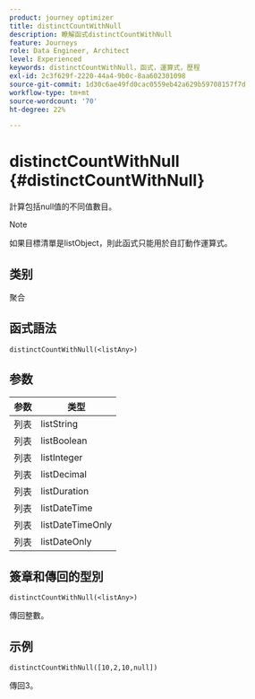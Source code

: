 ```yaml
---
product: journey optimizer
title: distinctCountWithNull
description: 瞭解函式distinctCountWithNull
feature: Journeys
role: Data Engineer, Architect
level: Experienced
keywords: distinctCountWithNull，函式，運算式，歷程
exl-id: 2c3f629f-2220-44a4-9b0c-8aa602301098
source-git-commit: 1d30c6ae49fd0cac0559eb42a629b59708157f7d
workflow-type: tm+mt
source-wordcount: '70'
ht-degree: 22%

---
```


# distinctCountWithNull {#distinctCountWithNull}

計算包括null值的不同值數目。

>[!NOTE]
>
>如果目標清單是listObject，則此函式只能用於自訂動作運算式。

## 类别

聚合

## 函式語法

`distinctCountWithNull(<listAny>)`

## 参数

| 参数 | 类型 |
|-----------|------------------|
| 列表 | listString |
| 列表 | listBoolean |
| 列表 | listInteger |
| 列表 | listDecimal |
| 列表 | listDuration |
| 列表 | listDateTime |
| 列表 | listDateTimeOnly |
| 列表 | listDateOnly |

## 簽章和傳回的型別

`distinctCountWithNull(<listAny>)`

傳回整數。

## 示例

`distinctCountWithNull([10,2,10,null])`

傳回3。
